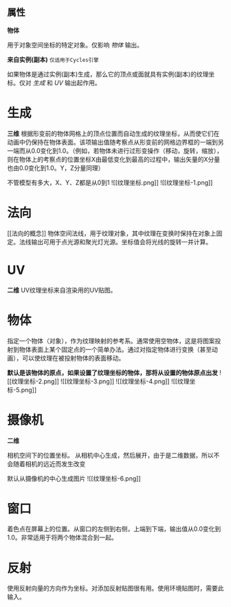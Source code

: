 ## 属性

**物体**

用于对象空间坐标的特定对象。仅影响 _物体_ 输出。

**来自实例(副本)** `仅适用于Cycles引擎`

如果物体是通过实例(副本)生成，那么它的顶点或面就具有实例(副本)的纹理坐标。仅对 _生成_ 和 _UV_ 输出起作用。

# 生成
**三维**
根据形变前的物体网格上的顶点位置而自动生成的纹理坐标，从而使它们在动画中仍保持在物体表面。该项输出值随考察点从形变前的网格边界框的一端到另一端而从0.0变化到1.0。（例如，若物体未进行过形变操作（移动，旋转，缩放），则在物体上的考察点的位置坐标X由最低变化到最高的过程中，输出矢量的X分量也由0.0变化到1.0。Y，Z分量同理）

不管模型有多大，X、Y、Z都是从0到1
![[纹理坐标.png]]
![[纹理坐标-1.png]]

# 法向
[[法向的概念]]
物体空间法线，用于纹理对象，其中纹理在变换时保持在对象上固定。法线输出可用于点光源和聚光灯光源。坐标值会将光线的旋转一并计算。

# UV
**二维**
UV纹理坐标来自渲染用的UV贴图。

# 物体
指定一个物体（对象），作为纹理映射的参考系。通常使用空物体，这是将图案投射到物体表面上某个固定点的一个简单办法。通过对指定物体进行变换（甚至动画），可以使纹理在被投射物体的表面移动。

**默认是该物体的原点，如果设置了纹理坐标的物体，那将从设置的物体原点出发**
![[纹理坐标-2.png]]
![[纹理坐标-3.png]]
![[纹理坐标-4.png]]
![[纹理坐标-5.png]]

# 摄像机
**二维**

相机空间下的位置坐标。
从相机中心生成，然后展开，由于是二维数据，所以不会随着相机的远近而发生改变

默认从摄像机的中心生成图片
![[纹理坐标-6.png]]

# 窗口
着色点在屏幕上的位置。从窗口的左侧到右侧，上端到下端，输出值从0.0变化到1.0。非常适用于将两个物体混合到一起。

# 反射
使用反射向量的方向作为坐标。对添加反射贴图很有用。使用环境贴图时，需要此输入。
